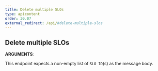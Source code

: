 ```yaml
---
title: Delete multiple SLOs
type: apicontent
order: 30.07
external_redirect: /api/#delete-multiple-slos
---
```


## Delete multiple SLOs

**ARGUMENTS**:

This endpoint expects a non-empty list of `SLO ID`(s) as the message body.
